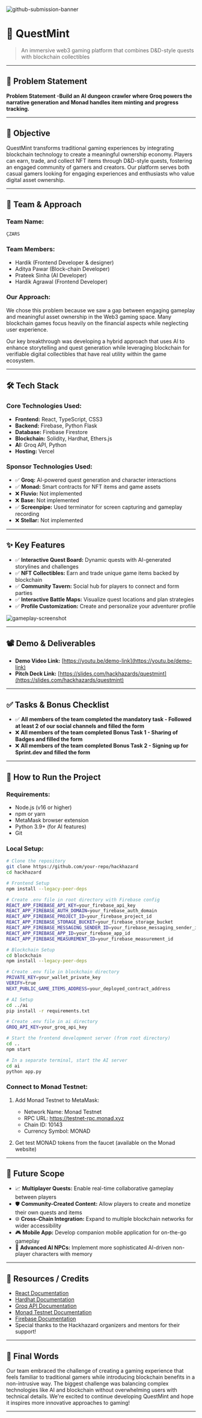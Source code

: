 ![github-submission-banner](https://github.com/user-attachments/assets/a1493b84-e4e2-456e-a791-ce35ee2bcf2f)

# 🚀 QuestMint

> An immersive web3 gaming platform that combines D&D-style quests with blockchain collectibles

---

## 📌 Problem Statement

**Problem Statement -Build an Al dungeon crawler where Groq powers the narrative generation and Monad
handles item minting and progress tracking.**

---

## 🎯 Objective

QuestMint transforms traditional gaming experiences by integrating blockchain technology to create a meaningful ownership economy. Players can earn, trade, and collect NFT items through D&D-style quests, fostering an engaged community of gamers and creators. Our platform serves both casual gamers looking for engaging experiences and enthusiasts who value digital asset ownership.

---

## 🧠 Team & Approach

### Team Name:  
`ÇZARS`

### Team Members:  
- Hardik (Frontend Developer & designer)
- Aditya Pawar (Block-chain Developer)
- Prateek Sinha (AI Developer)
- Hardik Agrawal (Frontend Developer)

### Our Approach:  
We chose this problem because we saw a gap between engaging gameplay and meaningful asset ownership in the Web3 gaming space. Many blockchain games focus heavily on the financial aspects while neglecting user experience.

Our key breakthrough was developing a hybrid approach that uses AI to enhance storytelling and quest generation while leveraging blockchain for verifiable digital collectibles that have real utility within the game ecosystem.

---

## 🛠️ Tech Stack

### Core Technologies Used:
- **Frontend:** React, TypeScript, CSS3
- **Backend:** Firebase, Python Flask
- **Database:** Firebase Firestore
- **Blockchain:** Solidity, Hardhat, Ethers.js
- **AI:** Groq API, Python
- **Hosting:** Vercel

### Sponsor Technologies Used:
- ✅ **Groq:** AI-powered quest generation and character interactions
- ✅ **Monad:** Smart contracts for NFT items and game assets
- ❌ **Fluvio:** Not implemented
- ❌ **Base:** Not implemented
- ✅ **Screenpipe:** Used terminator for screen capturing and gameplay recording
- ❌ **Stellar:** Not implemented

---

## ✨ Key Features

- ✅ **Interactive Quest Board:** Dynamic quests with AI-generated storylines and challenges
- ✅ **NFT Collectibles:** Earn and trade unique game items backed by blockchain
- ✅ **Community Tavern:** Social hub for players to connect and form parties
- ✅ **Interactive Battle Maps:** Visualize quest locations and plan strategies
- ✅ **Profile Customization:** Create and personalize your adventurer profile

![gameplay-screenshot](src/assets/poke%20battle%2022.jpg)

---

## 📽️ Demo & Deliverables

- **Demo Video Link:** [https://youtu.be/demo-link](https://youtu.be/demo-link)
- **Pitch Deck Link:** [https://slides.com/hackhazards/questmint](https://slides.com/hackhazards/questmint)

---

## ✅ Tasks & Bonus Checklist

- ✅ **All members of the team completed the mandatory task - Followed at least 2 of our social channels and filled the form**
- ❌ **All members of the team completed Bonus Task 1 - Sharing of Badges and filled the form**
- ❌ **All members of the team completed Bonus Task 2 - Signing up for Sprint.dev and filled the form**

---

## 🧪 How to Run the Project

### Requirements:
- Node.js (v16 or higher)
- npm or yarn
- MetaMask browser extension
- Python 3.9+ (for AI features)
- Git

### Local Setup:

```bash
# Clone the repository
git clone https://github.com/your-repo/hackhazard
cd hackhazard

# Frontend Setup
npm install --legacy-peer-deps

# Create .env file in root directory with Firebase config
REACT_APP_FIREBASE_API_KEY=your_firebase_api_key
REACT_APP_FIREBASE_AUTH_DOMAIN=your_firebase_auth_domain
REACT_APP_FIREBASE_PROJECT_ID=your_firebase_project_id
REACT_APP_FIREBASE_STORAGE_BUCKET=your_firebase_storage_bucket
REACT_APP_FIREBASE_MESSAGING_SENDER_ID=your_firebase_messaging_sender_id
REACT_APP_FIREBASE_APP_ID=your_firebase_app_id
REACT_APP_FIREBASE_MEASUREMENT_ID=your_firebase_measurement_id

# Blockchain Setup
cd blockchain
npm install --legacy-peer-deps

# Create .env file in blockchain directory
PRIVATE_KEY=your_wallet_private_key
VERIFY=true
NEXT_PUBLIC_GAME_ITEMS_ADDRESS=your_deployed_contract_address

# AI Setup
cd ../ai
pip install -r requirements.txt

# Create .env file in ai directory
GROQ_API_KEY=your_groq_api_key

# Start the frontend development server (from root directory)
cd ..
npm start

# In a separate terminal, start the AI server
cd ai
python app.py
```

### Connect to Monad Testnet:
1. Add Monad Testnet to MetaMask:
   - Network Name: Monad Testnet
   - RPC URL: https://testnet-rpc.monad.xyz
   - Chain ID: 10143
   - Currency Symbol: MONAD

2. Get test MONAD tokens from the faucet (available on the Monad website)

---

## 🧬 Future Scope

- 📈 **Multiplayer Quests:** Enable real-time collaborative gameplay between players
- 🛡️ **Community-Created Content:** Allow players to create and monetize their own quests and items
- 🌐 **Cross-Chain Integration:** Expand to multiple blockchain networks for wider accessibility
- 🎮 **Mobile App:** Develop companion mobile application for on-the-go gameplay
- 🤖 **Advanced AI NPCs:** Implement more sophisticated AI-driven non-player characters with memory

---

## 📎 Resources / Credits

- [React Documentation](https://reactjs.org/docs/getting-started.html)
- [Hardhat Documentation](https://hardhat.org/getting-started/)
- [Groq API Documentation](https://console.groq.com/docs/quickstart)
- [Monad Testnet Documentation](https://docs.monad.xyz/)
- [Firebase Documentation](https://firebase.google.com/docs)
- Special thanks to the Hackhazard organizers and mentors for their support!

---

## 🏁 Final Words

Our team embraced the challenge of creating a gaming experience that feels familiar to traditional gamers while introducing blockchain benefits in a non-intrusive way. The biggest challenge was balancing complex technologies like AI and blockchain without overwhelming users with technical details. We're excited to continue developing QuestMint and hope it inspires more innovative approaches to gaming!

---
